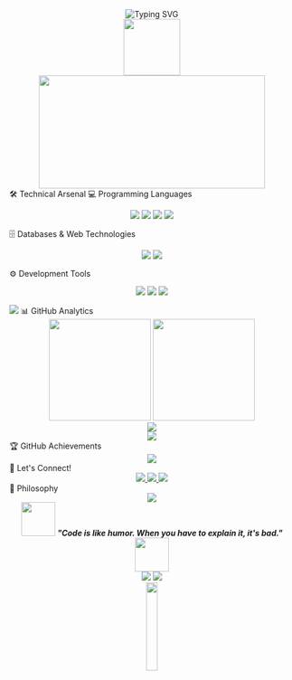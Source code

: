 <div align="center">
  <img src="https://readme-typing-svg.herokuapp.com?font=Fira+Code&size=32&duration=2800&pause=2000&color=800000&center=true&vCenter=true&width=940&lines=Hi+there!+I'm+Pejay+%F0%9F%96%A4;Computer+Science+%7C+Digital+Forensics;Developer+%7C+Problem+Solver;Turning+Logic+Into+Impact" alt="Typing SVG" />
</div>
<div align="center">
  <img src="https://media.giphy.com/media/M9gbBd9nbDrOTu1Mqx/giphy.gif" width="100"/>
</div>
<div align="center">
  <img src="https://media.giphy.com/media/SWoSkN6DxTszqIKEqv/giphy.gif" width="400" height="200"/>
</div>
🛠️ Technical Arsenal
💻 Programming Languages
<p align="center">
  <img src="https://img.shields.io/badge/Java-ED8B00?style=for-the-badge&logo=openjdk&logoColor=white&labelColor=800000" />
  <img src="https://img.shields.io/badge/JavaScript-F7DF1E?style=for-the-badge&logo=javascript&logoColor=black&labelColor=800000" />
  <img src="https://img.shields.io/badge/Python-3776AB?style=for-the-badge&logo=python&logoColor=white&labelColor=800000" />
  <img src="https://img.shields.io/badge/C++-00599C?style=for-the-badge&logo=cplusplus&logoColor=white&labelColor=800000" />
</p>
🗄️ Databases & Web Technologies
<p align="center">
  <img src="https://img.shields.io/badge/MySQL-4479A1?style=for-the-badge&logo=mysql&logoColor=white&labelColor=800000" />
  <img src="https://img.shields.io/badge/MS_SQL-CC2927?style=for-the-badge&logo=microsoftsqlserver&logoColor=white&labelColor=800000" />
</p>
⚙️ Development Tools
<p align="center">
  <img src="https://img.shields.io/badge/Git-F05032?style=for-the-badge&logo=git&logoColor=white&labelColor=800000" />
  <img src="https://img.shields.io/badge/GitHub-181717?style=for-the-badge&logo=github&logoColor=white&labelColor=800000" />
  <img src="https://img.shields.io/badge/VS_Code-007ACC?style=for-the-badge&logo=visualstudiocode&logoColor=white&labelColor=800000" />
</p>
<img src="https://user-images.githubusercontent.com/73097560/115834477-dbab4500-a447-11eb-908a-139a6edaec5c.gif">
📊 GitHub Analytics
<div align="center">
  <img height="180em" src="https://github-readme-stats.vercel.app/api?username=perdsssssss&show_icons=true&theme=dark&bg_color=0d1117&border_color=800000&title_color=800000&text_color=ffffff&icon_color=800000"/>
  <img height="180em" src="https://github-readme-stats.vercel.app/api/top-langs/?username=perdsssssss&layout=compact&theme=dark&bg_color=0d1117&border_color=800000&title_color=800000&text_color=ffffff"/>
</div>
<div align="center">
  <img src="https://github-readme-streak-stats.herokuapp.com/?user=perdsssssss&theme=dark&background=0d1117&border=800000&stroke=800000&ring=800000&fire=ff6666&currStreakNum=ffffff&sideNums=ffffff&currStreakLabel=800000&sideLabels=800000&dates=ffffff" />
</div>
<div align="center">
  <img src="https://github-readme-activity-graph.vercel.app/graph?username=perdsssssss&bg_color=0d1117&color=ffffff&line=800000&point=ff6666&area=true&hide_border=true" />
</div>
🏆 GitHub Achievements
<div align="center">
  <img src="https://github-profile-trophy.vercel.app/?username=perdsssssss&theme=darkhub&no-frame=true&no-bg=false&margin-w=4&row=1"/>
</div>
🤝 Let's Connect!
<div align="center">
  <a href="https://www.facebook.com/ferds.corbs2" target="_blank">
    <img src="https://img.shields.io/badge/Facebook-1877F2?style=for-the-badge&logo=facebook&logoColor=white&labelColor=800000" />
  </a>
  <a href="https://instagram.com/pejayyyy" target="_blank">
    <img src="https://img.shields.io/badge/Instagram-E4405F?style=for-the-badge&logo=instagram&logoColor=white&labelColor=800000" />
  </a>
  <a href="mailto:ferdinandcorbin26@gmail.com" target="_blank">
    <img src="https://img.shields.io/badge/Email-D14836?style=for-the-badge&logo=gmail&logoColor=white&labelColor=800000" />
  </a>
</div>
💭 Philosophy
<div align="center">
  <img src="https://quotes-github-readme.vercel.app/api?type=horizontal&theme=dark&quote=In%20the%20world%20of%20digital%20forensics,%20every%20byte%20tells%20a%20story.&author=Digital%20Detective" />
</div>
<div align="center">
  <img src="https://media.giphy.com/media/LnQjpWaON8nhr21vNW/giphy.gif" width="60"> 
  <em><b>"Code is like humor. When you have to explain it, it's bad."</b></em>
  <img src="https://media.giphy.com/media/LnQjpWaON8nhr21vNW/giphy.gif" width="60">
</div>

<div align="center">
  <img src="https://komarev.com/ghpvc/?username=perdsssssss&color=800000&style=for-the-badge&label=Profile+Views" />
  <img src="https://img.shields.io/github/followers/perdsssssss?style=for-the-badge&color=800000&labelColor=000000" />
</div>
<div align="center">
  <img src="https://media.giphy.com/media/jpVnC65DmYeyRL4LHS/giphy.gif" width="20%">
</div>
